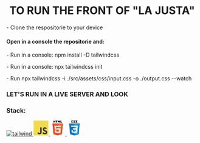 <h1 align="center">TO RUN THE FRONT OF "LA JUSTA"</h1>

<p> -  Clone the respositorie to your device </p>
<h4 align="left"> Open in a console the repositorie and: </h4>
<p> - Run in a console: npm install -D tailwindcss</p>
<p> - Run in a console: npx tailwindcss init</p>
<p> - Run npx tailwindcss -i ./src/assets/css/input.css -o ./output.css --watch</p>

<h3 align="left">LET'S RUN IN A LIVE SERVER AND LOOK</h3>




<h3 align="left">Stack:</h3>

<a href="https://tailwindcss.com/" target="_blank" rel="noreferrer"> <img src="https://www.vectorlogo.zone/logos/tailwindcss/tailwindcss-icon.svg" alt="tailwind" width="40" height="40"/> </a>
<a href="https://developer.mozilla.org/en-US/docs/Web/JavaScript" target="_blank" rel="noreferrer"> <img src="https://raw.githubusercontent.com/devicons/devicon/master/icons/javascript/javascript-original.svg" alt="javascript" width="40" height="40"/> </a>
<a href="https://www.w3.org/html/" target="_blank" rel="noreferrer"> <img src="https://raw.githubusercontent.com/devicons/devicon/master/icons/html5/html5-original-wordmark.svg" alt="html5" width="40" height="40"/> </a>
<a href="https://www.w3schools.com/css/" target="_blank" rel="noreferrer"> <img src="https://raw.githubusercontent.com/devicons/devicon/master/icons/css3/css3-original-wordmark.svg" alt="css3" width="40" height="40"/> </a>
